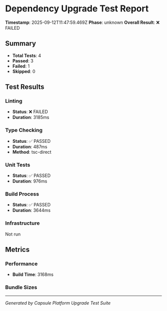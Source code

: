 
# Dependency Upgrade Test Report

**Timestamp**: 2025-09-12T11:47:59.469Z
**Phase**: unknown
**Overall Result**: ❌ FAILED

## Summary
- **Total Tests**: 4
- **Passed**: 3
- **Failed**: 1
- **Skipped**: 0

## Test Results

### Linting
- **Status**: ❌ FAILED
- **Duration**: 3185ms

### Type Checking  
- **Status**: ✅ PASSED
- **Duration**: 487ms
- **Method**: tsc-direct

### Unit Tests
- **Status**: ✅ PASSED
- **Duration**: 976ms


### Build Process
- **Status**: ✅ PASSED
- **Duration**: 3644ms

### Infrastructure
Not run

## Metrics

### Performance
- **Build Time**: 3168ms


### Bundle Sizes


---
*Generated by Capsule Platform Upgrade Test Suite*
